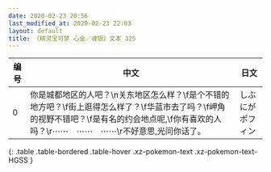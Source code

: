 ```yaml
---
date: 2020-02-23 20:56
last_modified_at: 2020-02-23 22:03
layout: default
title: 《精灵宝可梦 心金／魂银》文本 325
---
```

| 编号 | 中文 | 日文 |
| ---- | ---- | ---- |
| 0 | 你是城都地区的人吧？\n关东地区怎么样？\f是个不错的地方吧？\f街上逛得怎么样了？\f华蓝市去了吗？\f岬角的视野不错吧？\f是有名的约会地点呢,\f你有喜欢的人吗？\r⋯⋯　⋯⋯　⋯⋯\r不好意思,光问你话了。 | しぶにがポフィン |
{: .table .table-bordered .table-hover .xz-pokemon-text .xz-pokemon-text-HGSS }